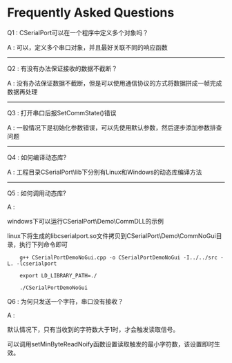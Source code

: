 # Frequently Asked Questions


Q1 : CSerialPort可以在一个程序中定义多个对象吗？

A : 可以，定义多个串口对象，并且最好关联不同的响应函数

---

Q2 : 有没有办法保证接收的数据不截断？

A : 没有办法保证数据不截断，但是可以使用通信协议的方式将数据拼成一帧完成数据再处理

---

Q3 : 打开串口后报SetCommState()错误

A : 一般情况下是初始化参数错误，可以先使用默认参数，然后逐步添加参数排查问题

---

Q4 : 如何编译动态库?

A : 工程目录CSerialPort\lib下分别有Linux和Windows的动态库编译方法

---

Q5 : 如何调用动态库?

A : 

windows下可以运行CSerialPort\Demo\CommDLL的示例

linux下将生成的libcserialport.so文件拷贝到CSerialPort\Demo\CommNoGui目录，执行下列命令即可

```
    g++ CSerialPortDemoNoGui.cpp -o CSerialPortDemoNoGui -I../../src -L. -lcserialport

    export LD_LIBRARY_PATH=./

    ./CSerialPortDemoNoGui
```

Q6 : 为何只发送一个字符，串口没有接收？

A : 

默认情况下，只有当收到的字符数大于1时，才会触发读取信号。

可以调用setMinByteReadNoify函数设置读取触发的最小字符数，该设置即时生效。
